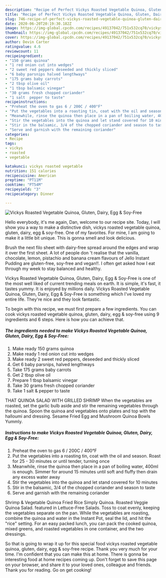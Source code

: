 ```yaml
---
description: "Recipe of Perfect Vickys Roasted Vegetable Quinoa, Gluten, Dairy, Egg &amp;amp; Soy-Free"
title: "Recipe of Perfect Vickys Roasted Vegetable Quinoa, Gluten, Dairy, Egg &amp;amp; Soy-Free"
slug: 746-recipe-of-perfect-vickys-roasted-vegetable-quinoa-gluten-dairy-egg-and-amp-soy-free
date: 2020-06-20T20:19:30.182Z
image: https://img-global.cpcdn.com/recipes/49137042/751x532cq70/vickys-roasted-vegetable-quinoa-gluten-dairy-egg-soy-free-recipe-main-photo.jpg
thumbnail: https://img-global.cpcdn.com/recipes/49137042/751x532cq70/vickys-roasted-vegetable-quinoa-gluten-dairy-egg-soy-free-recipe-main-photo.jpg
cover: https://img-global.cpcdn.com/recipes/49137042/751x532cq70/vickys-roasted-vegetable-quinoa-gluten-dairy-egg-soy-free-recipe-main-photo.jpg
author: Devin Carter
ratingvalue: 4.6
reviewcount: 11
recipeingredient:
- "150 grams quinoa"
- "1 red onion cut into wedges"
- "2 sweet red peppers deseeded and thickly sliced"
- "6 baby parsnips halved lengthways"
- "175 grams baby carrots"
- "2 tbsp olive oil"
- "1 tbsp balsamic vinegar"
- "30 grams fresh chopped coriander"
- "1 salt  pepper to taste"
recipeinstructions:
- "Preheat the oven to gas 6 / 200C / 400°F"
- "Put the vegetables into a roasting tin, coat with the oil and season. Roast for 25 - 30 minutes or until tender, turning once"
- "Meanwhile, rinse the quinoa then place in a pan of boiling water, 400ml is enough. Simmer for around 15 minutes until soft and fluffy then drain any excess water away"
- "Stir the vegetables into the quinoa and let stand covered for 10 minutes"
- "Stir in the balsamic, 3/4 of the chopped coriander and season to taste"
- "Serve and garnish with the remaining coriander"
categories:
- Recipe
tags:
- vickys
- roasted
- vegetable

katakunci: vickys roasted vegetable 
nutrition: 151 calories
recipecuisine: American
preptime: "PT11M"
cooktime: "PT54M"
recipeyield: "3"
recipecategory: Dinner

---
```



![Vickys Roasted Vegetable Quinoa, Gluten, Dairy, Egg &amp; Soy-Free](https://img-global.cpcdn.com/recipes/49137042/751x532cq70/vickys-roasted-vegetable-quinoa-gluten-dairy-egg-soy-free-recipe-main-photo.jpg)

Hello everybody, it's me again, Dan, welcome to our recipe site. Today, I will show you a way to make a distinctive dish, vickys roasted vegetable quinoa, gluten, dairy, egg &amp; soy-free. One of my favorites. For mine, I am going to make it a little bit unique. This is gonna smell and look delicious.

Brush the next filo sheet with dairy-free spread around the edges and wrap it over the first sheet. A lot of people don &#39;t realise that the vanilla, chocolate, lemon, pistachio and banana cream flavours of Jello Instant Pudding are gluten-free, soy-free and vegan!!. I often get asked how I eat through my week to stay balanced and healthy.

Vickys Roasted Vegetable Quinoa, Gluten, Dairy, Egg &amp; Soy-Free is one of the most well liked of current trending meals on earth. It is simple, it's fast, it tastes yummy. It is enjoyed by millions daily. Vickys Roasted Vegetable Quinoa, Gluten, Dairy, Egg &amp; Soy-Free is something which I've loved my entire life. They're nice and they look fantastic.


To begin with this recipe, we must first prepare a few ingredients. You can cook vickys roasted vegetable quinoa, gluten, dairy, egg &amp; soy-free using 9 ingredients and 6 steps. Here is how you can achieve that.

<!--inarticleads1-->

##### The ingredients needed to make Vickys Roasted Vegetable Quinoa, Gluten, Dairy, Egg &amp; Soy-Free:

1. Make ready 150 grams quinoa
1. Make ready 1 red onion cut into wedges
1. Make ready 2 sweet red peppers, deseeded and thickly sliced
1. Get 6 baby parsnips, halved lengthways
1. Take 175 grams baby carrots
1. Get 2 tbsp olive oil
1. Prepare 1 tbsp balsamic vinegar
1. Take 30 grams fresh chopped coriander
1. Take 1 salt &amp; pepper to taste


THAT QUINOA SALAD WITH GRILLED SHRIMP When the vegetables are roasted, set the garlic bulb aside and stir the remaining vegetables through the quinoa. Spoon the quinoa and vegetables onto plates and top with the halloumi and dressing. Sesame Fried Egg and Mushroom Quinoa Bowls Yummly. 

<!--inarticleads2-->

##### Instructions to make Vickys Roasted Vegetable Quinoa, Gluten, Dairy, Egg &amp; Soy-Free:

1. Preheat the oven to gas 6 / 200C / 400°F
1. Put the vegetables into a roasting tin, coat with the oil and season. Roast for 25 - 30 minutes or until tender, turning once
1. Meanwhile, rinse the quinoa then place in a pan of boiling water, 400ml is enough. Simmer for around 15 minutes until soft and fluffy then drain any excess water away
1. Stir the vegetables into the quinoa and let stand covered for 10 minutes
1. Stir in the balsamic, 3/4 of the chopped coriander and season to taste
1. Serve and garnish with the remaining coriander


Shrimp &amp; Vegetable Quinoa Fried Rice Simply Quinoa. Roasted Veggie Quinoa Salad. featured in Lettuce-Free Salads. Toss to coat evenly, keeping the vegetables separate on the pan. While the vegetables are roasting, combine the quinoa and water in the Instant Pot, seal the lid, and hit the &#34;rice&#34; setting. For an easy packed lunch, you can pack the cooked quinoa, mixed greens, and roasted vegetables in one container, and the two dressings. 

So that is going to wrap it up for this special food vickys roasted vegetable quinoa, gluten, dairy, egg &amp; soy-free recipe. Thank you very much for your time. I'm confident that you can make this at home. There is gonna be interesting food at home recipes coming up. Don't forget to save this page on your browser, and share it to your loved ones, colleague and friends. Thank you for reading. Go on get cooking!
